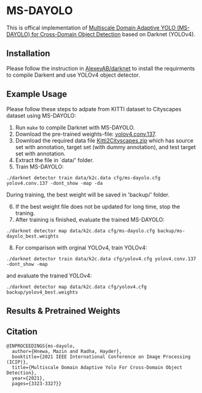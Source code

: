 # MS-DAYOLO
This is offical implementation of [Multiscale Domain Adaptive YOLO (MS-DAYOLO) for Cross-Domain Object Detection](https://ieeexplore.ieee.org/document/9506039) based on Darknet (YOLOv4).

## Installation
Please follow the instruction in [AlexeyAB/darknet](https://github.com/AlexeyAB/darknet) to install the requirments to compile Darkent and use YOLOv4 object detector. 

## Example Usage
Please follow these steps to adpate from KITTI dataset to Cityscapes dataset using MS-DAYOLO:

1. Run `make` to compile Darknet with MS-DAYOLO.
2. Download the pre-trained weights-file: [yolov4.conv.137](https://github.com/AlexeyAB/darknet/releases/download/darknet_yolo_v3_optimal/yolov4.conv.137).
3. Download the required data file [Kitti2Cityscapes.zip](https://drive.google.com/file/d/1HQmSt-8oDU4eSbOv2Gs-OC2JHQE5EMsI/view?usp=sharing) which has source set with annotation, target set (with dummy annotation), and test target set with annotation.
4. Extract the file in `data/' folder.
5. Train MS-DAYOLO:
```
./darknet detector train data/k2c.data cfg/ms-dayolo.cfg yolov4.conv.137 -dont_show -map -da
```
During training, the best weight will be saved in 'backup/' folder.

6. If the best weight file does not be updated for long time, stop the traning.
7. After training is finished, evaluate the trained MS-DAYOLO:
```
./darknet detector map data/k2c.data cfg/ms-dayolo.cfg backup/ms-dayolo_best.weights
```
8. For comparison with orginal YOLOv4, train YOLOv4:
```
./darknet detector train data/k2c.data cfg/yolov4.cfg yolov4.conv.137 -dont_show -map
```
and evaluate the trained YOLOv4:
```
./darknet detector map data/k2c.data cfg/yolov4.cfg backup/yolov4_best.weights
```

## Results & Pretrained Weights


## Citation
```
@INPROCEEDINGS{ms-dayolo,
  author={Hnewa, Mazin and Radha, Hayder},
  booktitle={2021 IEEE International Conference on Image Processing (ICIP)}, 
  title={Multiscale Domain Adaptive Yolo For Cross-Domain Object Detection}, 
  year={2021},
  pages={3323-3327}}
```
